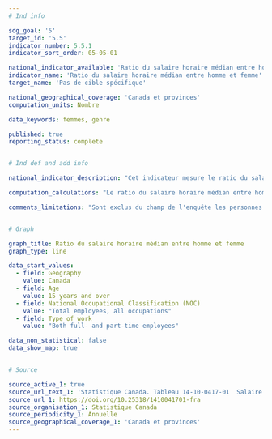 ```yaml
---
# Ind info

sdg_goal: '5'
target_id: '5.5'
indicator_number: 5.5.1
indicator_sort_order: 05-05-01

national_indicator_available: 'Ratio du salaire horaire médian entre homme et femme'
indicator_name: 'Ratio du salaire horaire médian entre homme et femme'
target_name: 'Pas de cible spécifique'

national_geographical_coverage: 'Canada et provinces' 
computation_units: Nombre

data_keywords: femmes, genre

published: true
reporting_status: complete


# Ind def and add info

national_indicator_description: "Cet indicateur mesure le ratio du salaire horaire médian entre homme et femme. Il peut être interprété comme la proportion d'un dollar gagné par une femme pour chaque dollar gagné par un homme."

computation_calculations: "Le ratio du salaire horaire médian entre homme et femme est le salaire de la femme divisé par le salaire de l'homme. Par ailleurs, on peut soustraire ce ratio de un et le multiplier par 100 de façon à ce qu'il représente, quand il est positif, combien les femmes gagnent de moins que les hommes en termes de pourcentage (ou, s'il est négatif, combien les femmes gagnent de plus que les hommes)."

comments_limitations: "Sont exclus du champ de l'enquête les personnes qui vivent dans les réserves et dans d'autres peuplements autochtones des provinces, les membres à temps plein des Forces armées canadiennes, les pensionnaires d'établissements institutionnels et les ménages situés dans des régions extrêmement éloignées où la densité de population est très faible. Réunies, les personnes exclues de l'enquête représentent environ 2 % de la population de 15 ans et plus."


# Graph

graph_title: Ratio du salaire horaire médian entre homme et femme
graph_type: line

data_start_values:
  - field: Geography
    value: Canada
  - field: Age
    value: 15 years and over
  - field: National Occupational Classification (NOC)
    value: "Total employees, all occupations"
  - field: Type of work
    value: "Both full- and part-time employees"

data_non_statistical: false
data_show_map: true


# Source

source_active_1: true
source_url_text_1: 'Statistique Canada. Tableau 14-10-0417-01  Salaire des employés selon la profession, données annuelles'
source_url_1: https://doi.org/10.25318/1410041701-fra
source_organisation_1: Statistique Canada
source_periodicity_1: Annuelle
source_geographical_coverage_1: 'Canada et provinces'
---
```


